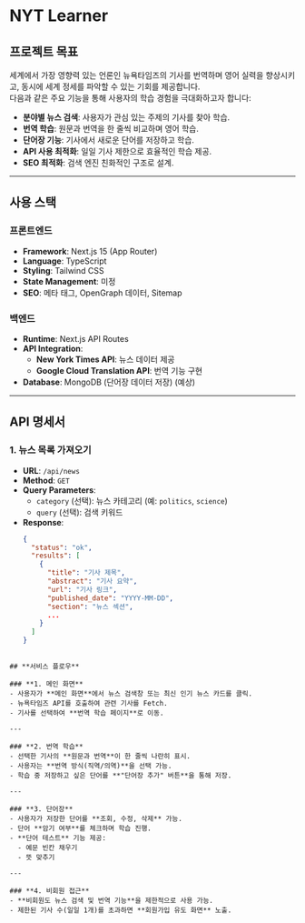# **NYT Learner**

## **프로젝트 목표**
세계에서 가장 영향력 있는 언론인 뉴욕타임즈의 기사를 번역하며 영어 실력을 향상시키고, 동시에 세계 정세를 파악할 수 있는 기회를 제공합니다.  
다음과 같은 주요 기능을 통해 사용자의 학습 경험을 극대화하고자 합니다:
- **분야별 뉴스 검색**: 사용자가 관심 있는 주제의 기사를 찾아 학습.
- **번역 학습**: 원문과 번역을 한 줄씩 비교하며 영어 학습.
- **단어장 기능**: 기사에서 새로운 단어를 저장하고 학습.
- **API 사용 최적화**: 일일 기사 제한으로 효율적인 학습 제공.
- **SEO 최적화**: 검색 엔진 친화적인 구조로 설계.

---

## **사용 스택**
### **프론트엔드**
- **Framework**: Next.js 15 (App Router)
- **Language**: TypeScript
- **Styling**: Tailwind CSS
- **State Management**: 미정
- **SEO**: 메타 태그, OpenGraph 데이터, Sitemap

### **백엔드**
- **Runtime**: Next.js API Routes
- **API Integration**: 
  - **New York Times API**: 뉴스 데이터 제공
  - **Google Cloud Translation API**: 번역 기능 구현
- **Database**: MongoDB (단어장 데이터 저장) (예상)

---

## **API 명세서**

### **1. 뉴스 목록 가져오기**
- **URL**: `/api/news`
- **Method**: `GET`
- **Query Parameters**: 
  - `category` (선택): 뉴스 카테고리 (예: `politics`, `science`)
  - `query` (선택): 검색 키워드
- **Response**:
  ```json
  {
    "status": "ok",
    "results": [
      {
        "title": "기사 제목",
        "abstract": "기사 요약",
        "url": "기사 링크",
        "published_date": "YYYY-MM-DD",
        "section": "뉴스 섹션",
        ...
      }
    ]
  }
```

## **서비스 플로우**

### **1. 메인 화면**
- 사용자가 **메인 화면**에서 뉴스 검색창 또는 최신 인기 뉴스 카드를 클릭.
- 뉴욕타임즈 API를 호출하여 관련 기사를 Fetch.
- 기사를 선택하여 **번역 학습 페이지**로 이동.

---

### **2. 번역 학습**
- 선택한 기사의 **원문과 번역**이 한 줄씩 나란히 표시.
- 사용자는 **번역 방식(직역/의역)**을 선택 가능.
- 학습 중 저장하고 싶은 단어를 **"단어장 추가" 버튼**을 통해 저장.

---

### **3. 단어장**
- 사용자가 저장한 단어를 **조회, 수정, 삭제** 가능.
- 단어 **암기 여부**를 체크하며 학습 진행.
- **단어 테스트** 기능 제공:
  - 예문 빈칸 채우기
  - 뜻 맞추기

---

### **4. 비회원 접근**
- **비회원도 뉴스 검색 및 번역 기능**을 제한적으로 사용 가능.
- 제한된 기사 수(일일 1개)를 초과하면 **회원가입 유도 화면** 노출.
